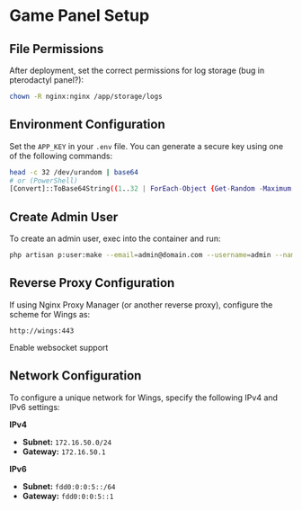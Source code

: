 ﻿# Game Panel Setup

## File Permissions

After deployment, set the correct permissions for log storage (bug in pterodactyl panel?):
```sh
chown -R nginx:nginx /app/storage/logs
```

## Environment Configuration

Set the `APP_KEY` in your `.env` file. You can generate a secure key using one of the following commands:

```bash
head -c 32 /dev/urandom | base64
# or (PowerShell)
[Convert]::ToBase64String((1..32 | ForEach-Object {Get-Random -Maximum 256}) -as [byte[]])
```

## Create Admin User

To create an admin user, exec into the container and run:

```sh
php artisan p:user:make --email=admin@domain.com --username=admin --name-first=admin --name-last=user --password=admin --admin=1 --no-password
```

## Reverse Proxy Configuration

If using Nginx Proxy Manager (or another reverse proxy), configure the scheme for Wings as:

```
http://wings:443
```

Enable websocket support


## Network Configuration

To configure a unique network for Wings, specify the following IPv4 and IPv6 settings:

**IPv4**
- **Subnet:** `172.16.50.0/24`
- **Gateway:** `172.16.50.1`

**IPv6**
- **Subnet:** `fdd0:0:0:5::/64`
- **Gateway:** `fdd0:0:0:5::1`

